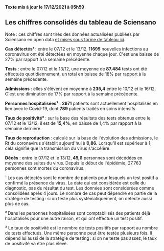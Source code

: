 <strong>Texte mis à jour le 17/12/2021 à 05h59</strong><h2>Les chiffres consolidés du tableau de Sciensano</h2><p>Note : ces chiffres sont tirés des données actualisées publiées par Sciensano en open data <a href='https://datastudio.google.com/embed/u/0/reporting/c14a5cfc-cab7-4812-848c-0369173148ab/page/ZwmOB_blank'>et mises sous forme de tableau ici</a>.<p><strong>Cas détectés¹</strong> : entre le 07/12 et le 13/12,<strong> 11695</strong> nouvelles infections au coronavirus ont été détectées en moyenne chaque jour. C'est une baisse de 27% par rapport à la semaine précédente.<p><strong>Tests</strong> : entre le 07/12 et le 13/12, une moyenne de<strong> 87.484</strong> tests ont été effectués quotidiennement, un total en baisse de 18% par rapport à la semaine précédente.<p><strong>Admissions</strong> : elles s'élèvent en moyenne à <strong> 235,4</strong> entre le 10/12 et le 16/12. C'est une diminution de 17% par rapport à la semaine précédente.<p><strong>Personnes hospitalisées²</strong> : <strong>2971</strong> patients sont actuellement hospitalisés en lien avec le Covid-19, dont <strong>789</strong> patients traités en soins intensifs.<p><strong>Taux de positivité³</strong> : sur la base des résultats des tests obtenus entre le 07/12 et le 13/12, il est de <strong>15,4%</strong>, en baisse de 1,4% par rapport à la semaine dernière.<p><strong>Taux de reproduction</strong> : calculé sur la base de l'évolution des admissions, le Rt du coronavirus s'établit aujourd'hui à <strong>0,86</strong>. Lorsqu'il est supérieur à 1, cela signifie que la transmission du virus s'accélère.<p><strong>Décès</strong> : entre le 07/12 et le 13/12,<strong> 45,6</strong> personnes sont décédées en moyenne des suites du virus. Depuis le début de l'épidémie, 27.763 personnes sont mortes du coronavirus.<p>¹ Les cas détectés sont le nombre de patients pour lesquels un test positif a confirmé la présence du virus. La date qui est considérée est celle du diagnostic, pas du résultat du test. Les données sont considérées comme consolidées après 4 jours. Le nombre de cas peut dépendre en partie de la stratégie de testing : si on teste plus systématiquement, on détecte aussi plus de cas.<p>² Dans les personnes hospitalisées sont comptabilisés des patients déjà hospitalisés pour une autre raison, et qui ont effectué un test positif.<p>³ Le taux de positivité est le nombre de tests positifs par rapport au nombre de tests effectués. Une même personne peut être testée plusieurs fois. Il dépend lui aussi de la stratégie de testing : si on ne teste pas assez, le taux de positivité va être plus élevé.